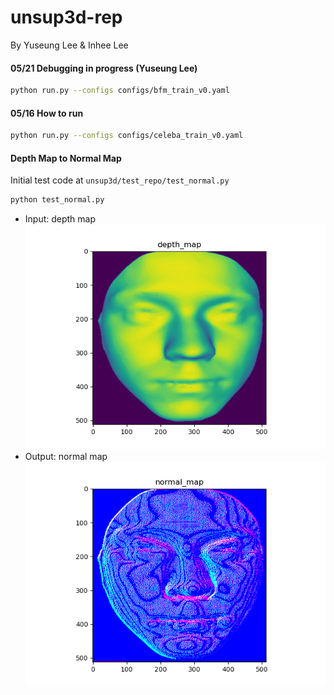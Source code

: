 # unsup3d-rep

By Yuseung Lee & Inhee Lee

#### 05/21 Debugging in progress (Yuseung Lee)
```bash
python run.py --configs configs/bfm_train_v0.yaml
```

#### 05/16 How to run
```bash
python run.py --configs configs/celeba_train_v0.yaml
```

#### Depth Map to Normal Map
Initial test code at `unsup3d/test_repo/test_normal.py`
```bash
python test_normal.py
```
* Input: depth map
![depth_map](./imgs/depth_map.png)
* Output: normal map
![normal_map](./imgs/normal_map.png)



